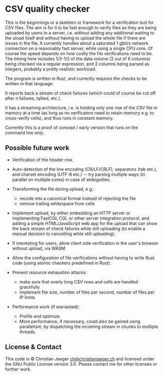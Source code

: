 # CSV quality checker

This is the beginnings or a skeleton or framework for a verification
tool for CSV files. The aim is for it to be fast enough to verify
files as they are being uploaded by users to a server, i.e. without
adding any additional waiting to the uload itself and without having
to upload the whole file if there are issues in the file. It currently
handles about a saturated 1 gbit/s network connection on a reasonably
fast server, while using a single CPU core. Of course the speed
depends on how costly the file verifications need to be. The timing
here includes 1/3-1/2 of the data volume (2 out of 6 columns) being
checked via a regular expression, and 2 columns being parsed as
integers, probably a pretty realistic workload.

The program is written in Rust, and currently requires the checks to
be written in that language.

It reports back a stream of check failures (which could of course be
cut off after n failures, tallied, etc.).

It has a streaming architecture, i.e. is holding only one row of the
CSV file in memory at a time (as long as no verificators need to
retain memory e.g. to cross-verify cells), and thus runs in constant
memory.

Currently this is a proof of concept / early version that runs on the
command line only.

## Possible future work

* Verification of the header row.

* Auto-detection of the line encoding (CR/LF/CRLF), separators (tab
  etc.), and charset encoding (UTF-8 etc.) -- try parsing multiple
  ways (in parallel on multiple cores) in case of ambiguities.

* Transforming the file during upload, e.g.:

    * recode into a canonical format instead of rejecting the file
    * remove trailing whitespace from cells

* Implement upload, by either embedding an HTTP server or implementing
  FastCGI, CGI, or other server integration protocol, and adding a
  simple HTML/JavaScript web app for the upload that can show the back
  stream of check failures while still uploading (to enable a manual
  decision to cancelling while still uploading).

* If interesting for users, allow client side verification in the
  user's browser without upload, via WASM.

* Allow the configuration of file verifications without having to
  write Rust code (using atomic checkers predefined in Rust).

* Prevent resource exhaustion attacks: 

    * make sure that overly long CSV rows and cells are handled
      gracefully
    * implement file size, number of files per second, number of files
      per IP limits

* Performance work (if warranted):

    * Profile and optimize.
    * More performance, if necessary, could also be gained using
      parallelism, by dispatching the incoming stream in chunks to
      multiple threads.

## License & Contact

This code is © Christian Jaeger <ch@christianjaeger.ch> and licensed
under the GNU Public License version 3.0. Please contact me for other
licenses or further work.
